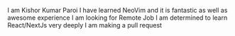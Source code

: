 I am Kishor Kumar Paroi
I have learned NeoVim and it is fantastic as well as awesome experience
I am looking for Remote Job
I am determined to learn React/NextJs very deeply
I am making a pull request
